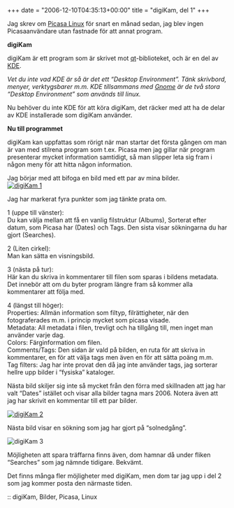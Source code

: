 +++
date = "2006-12-10T04:35:13+00:00"
title = "digiKam, del 1"
+++

Jag skrev om [Picasa Linux][1] för snart en månad sedan, jag blev ingen Picasaanvändare utan fastnade för att annat program.

**digiKam**

digiKam är ett program som är skrivet mot [qt][2]-biblioteket, och är en del av [KDE][3].

*Vet du inte vad KDE är så är det ett &#8220;Desktop Environment&#8221;. Tänk skrivbord, menyer, verktygsbarer m.m. KDE tillsammans med [Gnome][4] är de två stora &#8220;Desktop Environment&#8221; som används till linux.*

Nu behöver du inte KDE för att köra digiKam, det räcker med att ha de delar av KDE installerade som digiKam använder.

**Nu till programmet**

digiKam kan uppfattas som rörigt när man startar det första gången om man är van med stilrena program som t.ex. Picasa men jag gillar när program presenterar mycket information samtidigt, så man slipper leta sig fram i någon meny för att hitta någon information.

Jag börjar med att bifoga en bild med ett par av mina bilder.  
<a class="imagelink" href="/images/2006/12/screenshot-digikam.png" title="digiKam 1"><img id="image158" src="http://cdn.junkpile.se/2006/12/screenshot-digikam.thumbnail.png" alt="digiKam 1" /></a>

Jag har markerat fyra punkter som jag tänkte prata om.

1 (uppe till vänster):  
Du kan välja mellan att få en vanlig filstruktur (Albums), Sorterat efter datum, som Picasa har (Dates) och Tags. Den sista visar sökningarna du har gjort (Searches).

2 (Liten cirkel):  
Man kan sätta en visningsbild.

3 (nästa på tur):  
Här kan du skriva in kommentarer till filen som sparas i bildens metadata. Det innebör att om du byter program längre fram så kommer alla kommentarer att följa med.

4 (längst till höger):  
Properties: Allmän information som filtyp, filrättigheter, när den fotograferades m.m. i princip mycket som picasa visade.  
Metadata: All metadata i filen, trevligt och ha tillgång till, men inget man använder varje dag.  
Colors: Färginformation om filen.  
Comments/Tags: Den sidan är vald på bilden, en ruta för att skriva in kommentarer, en för att välja tags men även en för att sätta poäng m.m.  
Tag filters: Jag har inte provat den då jag inte använder tags, jag sorterar hellre upp bilder i &#8220;fysiska&#8221; kataloger.

Nästa bild skiljer sig inte så mycket från den förra med skillnaden att jag har valt &#8220;Dates&#8221; istället och visar alla bilder tagna mars 2006. Notera även att jag har skrivit en kommentar till ett par bilder.

<a class="imagelink" href="/images/2006/12/screenshot-digikam-1.png" title="digiKam 2"><img id="image160" src="http://cdn.junkpile.se/2006/12/screenshot-digikam-1.thumbnail.png" alt="digiKam 2" /></a>

Nästa bild visar en sökning som jag har gjort på &#8220;solnedgång&#8221;.

<img id="image161" src="/images/2006/12/screenshot-quick-search-digikam-1.png" alt="digiKam 3" />

Möjligheten att spara träffarna finns även, dom hamnar då under fliken &#8220;Searches&#8221; som jag nämnde tidigare. Bekvämt.

Det finns många fler möjligheter med digiKam, men dom tar jag upp i del 2 som jag kommer posta den närmaste tiden.

:: digiKam, Bilder, Picasa, Linux

<small></small>

 [1]: http://www.junkpile.se/~s/wp/2006/11/picasa/
 [2]: http://www.trolltech.com/products/qt
 [3]: http://www.kde.org/
 [4]: http://www.gnome.org/
